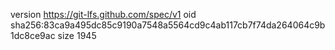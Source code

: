 version https://git-lfs.github.com/spec/v1
oid sha256:83ca9a495dc85c9190a7548a5564cd9c4ab117cb7f74da264064c9b1dc8ce9ac
size 1945

